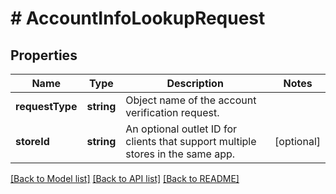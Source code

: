 # # AccountInfoLookupRequest

## Properties

Name | Type | Description | Notes
------------ | ------------- | ------------- | -------------
**requestType** | **string** | Object name of the account verification request. | 
**storeId** | **string** | An optional outlet ID for clients that support multiple stores in the same app. | [optional] 

[[Back to Model list]](../../README.md#documentation-for-models) [[Back to API list]](../../README.md#documentation-for-api-endpoints) [[Back to README]](../../README.md)


